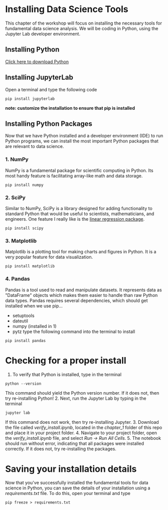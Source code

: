 # Installing Data Science Tools
This chapter of the workshop will focus on installing the necessary tools for fundamental data science analysis. We will be coding in Python, using the
Jupyter Lab developer environment.

## Installing Python
[Click here to download Python](https://www.python.org/downloads/)

## Installing JupyterLab
Open a terminal and type the following code
```
pip install jupyterlab
```
**note: customize the installation to ensure that pip is installed**

## Installing Python Packages
Now that we have Python installed and a developer environment (IDE) to run Python programs, we can install the most important Python packages that are
relevant to data science.

### 1. NumPy
NumPy is a fundamental package for scientific computing in Python. Its most handy feature is facilitating array-like math and data storage.
```
pip install numpy
```

### 2. SciPy
Similar to NumPy, SciPy is a library designed for adding functionality to standard Python that would be useful to scientists, mathematicians, and 
engineers. One feature I really like is the [linear regression package](https://docs.scipy.org/doc/scipy-1.6.2/reference/generated/scipy.stats.linregress.html).
```
pip install scipy
```

### 3. Matplotlib
Matplotlib is a plotting tool for making charts and figures in Python. It is a very popular feature for data visualization.
```
pip install matplotlib
```

### 4. Pandas
Pandas is a tool used to read and manipulate datasets. It represents data as "DataFrame" objects which makes them easier to handle than raw Python data 
types. Pandas requires several dependencies, which should get installed when we use pip...
* setuptools
* dateutil
* numpy (installed in 1)
* pytz
type the following command into the terminal to install
```
pip install pandas
```

# Checking for a proper install
1. To verify that Python is installed, type in the terminal
```
python --version
```
This command should yield the Python version number. If it does not, then try re-installing Python!
2. Next, run the Jupyter Lab by typing in the terminal
```
jupyter lab
```
If this command does not work, then try re-installing Jupyter.
3. Download the file called *verify_install.ipynb*, located in the *chapter_1* folder of this repo and place it in your project folder. 
4. Navigate to your project folder, open the *verify_install.ipynb* file, and select *Run -> Run All Cells*.
5. The notebook should run without error, indicating that all packages were installed correctly. If it does not, try re-installing the packages.

# Saving your installation details
Now that you've successfully installed the fundamental tools for data science in Python, you can save the details of your installation using a
*requirements.txt* file. To do this, open your terminal and type 
```
pip freeze > requirements.txt
```
